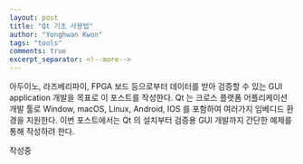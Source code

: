 ```yaml
---
layout: post
title: "Qt 기초 사용법"
author: "Yonghwan Kwon"
tags: "tools"
comments: true
excerpt_separator: <!--more-->
---
```

아두이노, 라즈베리파이, FPGA 보드 등으로부터 데이터를 받아 검증할 수 있는 GUI application 개발을 목표로 이 포스트를 작성한다. Qt 는 크로스 플랫폼 어플리케이션 개발 툴로 Window, macOS, Linux, Android, IOS 를 포함하여 여러가지 임베디드 환경을 지원한다. 이번 포스트에서는 Qt 의 설치부터 검증용 GUI 개발까지 간단한 예제를 통해 작성하려 한다. <!--more-->

작성중